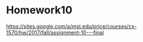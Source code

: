 # Homework10
https://sites.google.com/a/mst.edu/price/courses/cs-1570/hw/2017/fall/assignment-10---final
